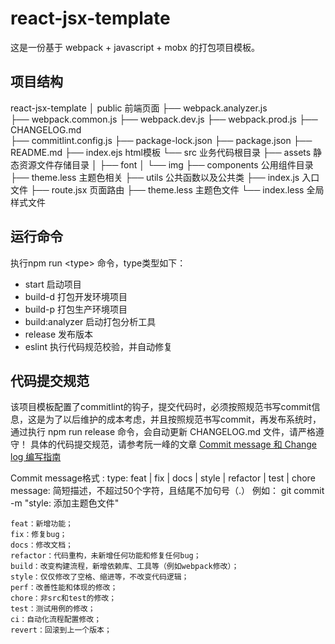 # react-jsx-template
这是一份基于 webpack + javascript + mobx 的打包项目模板。
## 项目结构
react-jsx-template
    │
    public                                                                 前端页面
        ├── webpack.analyzer.js                         
        ├── webpack.common.js
        ├── webpack.dev.js
        ├── webpack.prod.js
        ├── CHANGELOG.md                                                      
        ├── commitlint.config.js
        ├── package-lock.json
        ├── package.json
        ├── README.md
        ├── index.ejs                                                       html模板
        └── src                                                             业务代码根目录
            ├── assets                                                      静态资源文件存储目录
            │   ├── font
            │   └── img
            ├── components                                                  公用组件目录
            ├── theme.less                                                  主题色相关
            ├── utils                                                       公共函数以及公共类
            ├── index.js                                                    入口文件
            ├── route.jsx                                                   页面路由
            ├── theme.less                                                  主题色文件
            └── index.less                                                  全局样式文件
## 运行命令
执行npm run \<type\> 命令，type类型如下： 
- start 启动项目
- build-d 打包开发环境项目
- build-p 打包生产环境项目
- build:analyzer 启动打包分析工具
- release 发布版本
- eslint 执行代码规范校验，并自动修复
    
    
## 代码提交规范
该项目模板配置了commitlint的钩子，提交代码时，必须按照规范书写commit信息，这是为了以后维护的成本考虑，并且按照规范书写commit，再发布系统时，通过执行 npm run release 命令，会自动更新 CHANGELOG.md 文件，请严格遵守！
具体的代码提交规范，请参考阮一峰的文章
[Commit message 和 Change log 编写指南](http://www.ruanyifeng.com/blog/2016/01/commit_message_change_log.html)

Commit message格式
<type>: <subject>
type: feat | fix | docs | style | refactor | test | chore
message: 简短描述，不超过50个字符，且结尾不加句号（.）
例如： git commit -m "style: 添加主题色文件"

    feat：新增功能；
    fix：修复bug；
    docs：修改文档；
    refactor：代码重构，未新增任何功能和修复任何bug；
    build：改变构建流程，新增依赖库、工具等（例如webpack修改）；
    style：仅仅修改了空格、缩进等，不改变代码逻辑；
    perf：改善性能和体现的修改；
    chore：非src和test的修改；
    test：测试用例的修改；
    ci：自动化流程配置修改；
    revert：回滚到上一个版本；